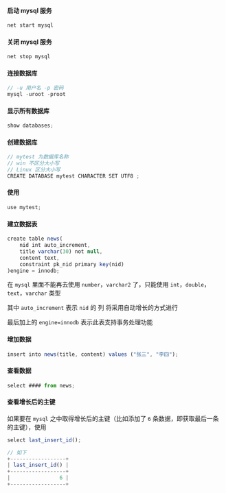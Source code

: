 #### 启动 mysql 服务

```js
net start mysql
```

#### 关闭 mysql 服务

```js
net stop mysql
```

#### 连接数据库

```js
// -u 用户名 -p 密码
mysql -uroot -proot
```

#### 显示所有数据库

```js
show databases;
```

#### 创建数据库

```js
// mytest 为数据库名称
// win 不区分大小写 
// Linux 区分大小写
CREATE DATABASE mytest CHARACTER SET UTF8 ;
```

#### 使用

```js
use mytest;
```

#### 建立数据表

```js
create table news(
    nid int auto_increment,
    title varchar(30) not null,
    content text,
    constraint pk_nid primary key(nid)
)engine = innodb;
```

在 ```mysql``` 里面不能再去使用 ```number```，```varchar2``` 了，只能使用 ```int```，```double```，```text```，```varchar``` 类型

其中 ```auto_increment``` 表示 ```nid``` 的 列 将采用自动增长的方式进行

最后加上的 ```engine=innodb``` 表示此表支持事务处理功能


#### 增加数据

```js
insert into news(title, content) values ("张三", "李四");
```

#### 查看数据

```js
select #### from news;
```

#### 查看增长后的主键

如果要在 ```mysql``` 之中取得增长后的主键（比如添加了 ```6``` 条数据，即获取最后一条的主键），使用

```js
select last_insert_id();

// 如下
+------------------+
| last_insert_id() |
+------------------+
|                6 |
+------------------+
```

